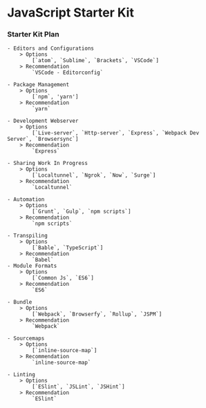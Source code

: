 # JavaScript Starter Kit

### Starter Kit Plan

	- Editors and Configurations
		> Options
			[`atom`, `Sublime`, `Brackets`, `VSCode`]
		> Recommendation
            `VSCode - Editorconfig`

    - Package Management
        > Options
            [`npm`, 'yarn']
        > Recommendation
            `yarn`

    - Development Webserver
        > Options
            [`Live-server`, `Http-server`, `Express`, `Webpack Dev Server`, `Browsersync`]
        > Recommendation
            `Express`

    - Sharing Work In Progress
        > Options
            [`Localtunnel`, `Ngrok`, `Now`, `Surge`]
        > Recommendation
            `Localtunnel`

    - Automation
        > Options
            [`Grunt`, `Gulp`, `npm scripts`]
        > Recommendation
            `npm scripts`

    - Transpiling
        > Options
            [`Bable`, `TypeScript`]
        > Recommendation
            `Babel`
    - Module Formats
        > Options
            [`Common Js`, `ES6`]
        > Recommendation
            `ES6`

    - Bundle
        > Options
            [`Webpack`, `Browserfy`, `Rollup`, `JSPM`]
        > Recommendation
            `Webpack`
	
    - Sourcemaps
        > Options
            [`inline-source-map`]
        > Recommendation
            `inline-source-map`

    - Linting
        > Options
            [`ESlint`, `JSLint`, `JSHint`]
        > Recommendation
            `ESlint`
